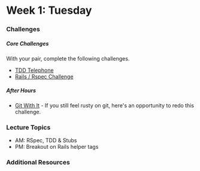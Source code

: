# Week 1: Tuesday

### Challenges

##### Core Challenges

With your pair, complete the following challenges.

- [TDD Telephone](../../../../tdd-telephone-challenge)
- [Rails / Rspec Challenge](../../../../rails-with-rspec-challenge)

##### After Hours

- [Git With It](../../../../git-with-it) - If you still feel rusty on git, here's an opportunity to redo this challenge.

### Lecture Topics

- AM: RSpec, TDD & Stubs
- PM: Breakout on Rails helper tags

### Additional Resources
